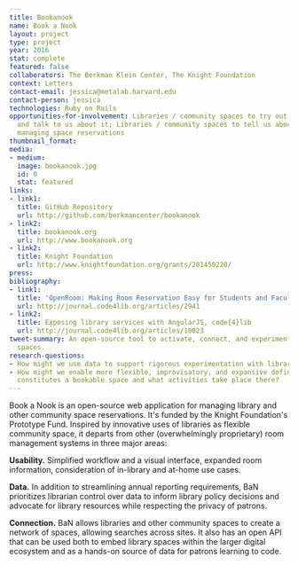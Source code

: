 ```yaml
---
title: Bookanook
name: Book a Nook
layout: project
type: project
year: 2016
stat: complete
featured: false
collaborators: The Berkman Klein Center, The Knight Foundation
context: Letters
contact-email: jessica@metalab.harvard.edu
contact-person: jessica
technologies: Ruby on Rails
opportunities-for-involvement: Libraries / community spaces to try out the software
  and talk to us about it; Libraries / community spaces to tell us about their experiences
  managing space reservations
thumbnail_format: 
media:
- medium: 
  image: bookanook.jpg
  id: 0
  stat: featured
links:
- link1: 
  title: GitHub Repository
  url: http://github.com/berkmancenter/bookanook
- link2: 
  title: bookanook.org
  url: http://www.bookanook.org
- link2: 
  title: Knight Foundation
  url: http://www.knightfoundation.org/grants/201450220/
press: 
bibliography:
- link1: 
  title: 'OpenRoom: Making Room Reservation Easy for Students and Faculty, code{4}lib'
  url: http://journal.code4lib.org/articles/2941
- link2: 
  title: Exposing library services with AngularJS, code{4}lib
  url: http://journal.code4lib.org/articles/10023
tweet-summary: An open-source tool to activate, connect, and experiment with community
  spaces.
research-questions:
- How might we use data to support rigorous experimentation with library spaces?
- How might we enable more flexible, improvisatory, and expansive definitions of what
  constitutes a bookable space and what activities take place there?
---
```


Book a Nook is an open-source web application for managing library and other community space reservations. It's funded by the Knight Foundation's Prototype Fund. Inspired by innovative uses of libraries as flexible community space, it departs from other (overwhelmingly proprietary) room management systems in three major areas:

**Usability.** Simplified workflow and a visual interface, expanded room information, consideration of in-library and at-home use cases.

**Data.** In addition to streamlining annual reporting requirements, BaN prioritizes librarian control over data to inform library policy decisions and advocate for library resources while respecting the privacy of patrons.

**Connection.** BaN allows libraries and other community spaces to create a network of spaces, allowing searches across sites. It also has an open API that can be used both to embed library spaces within the larger digital ecosystem and as a hands-on source of data for patrons learning to code.


